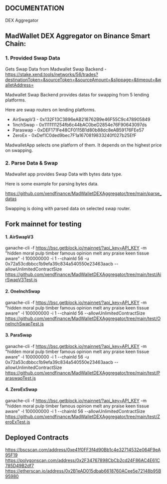 ## DOCUMENTATION

DEX Aggregator

## MadWallet DEX Aggregator on Binance Smart Chain:

### 1. Provided Swap Data
Gets Swap Data from Madwallet Swap Backend - https://stake.xend.tools/networks/56/trades?destinationToken=&sourceToken=&sourceAmount=&slippage=&timeout=&walletAddress=

Madwallet Swap Backend provides datas for swapping from 5 lending platforms.

Here are swap routers on lending platforms.
* AirSwapV3 - 0x132F13C3896eAB218762B9e46F55C9c478905849
* 1inchSwap - 0x1111111254fb6c44bAC0beD2854e76F90643097ds
* Paraswap - 0xDEF171Fe48CF0115B1d80b88dc8eAB59176FEe57
* ZeroEx - 0xDef1C0ded9bec7F1a1670819833240f027b25EfF

MadwalletApp selects one platform of them. It depends on the highest price on swapping.

### 2. Parse Data & Swap
Madwallet app provides Swap Data with bytes data type.

Here is some example for parsing bytes data.

https://github.com/xendfinance/MadWalletDEXAggregator/tree/main/parse_datas

Swapping is doing with parsed data on selected swap router.

## Fork mainnet for testing

#### 1. AirSwapV3
ganache-cli -f https://bsc.getblock.io/mainnet/?api_key=API_KEY -m "hidden moral pulp timber famous opinion melt any praise keen tissue aware" -l 100000000 -i 1 --chainId 56 -u 0x72a53cdbbcc1b9efa39c834a540550e23463aacb --allowUnlimitedContractSize
https://github.com/xendfinance/MadWalletDEXAggregator/tree/main/test/AirSwapV3Test.js

#### 2. OneInchSwap
ganache-cli -f https://bsc.getblock.io/mainnet/?api_key=API_KEY -m "hidden moral pulp timber famous opinion melt any praise keen tissue aware" -l 100000000 -i 1 --chainId 56 --allowUnlimitedContractSize
https://github.com/xendfinance/MadWalletDEXAggregator/tree/main/test/OneInchSwapTest.js

#### 3. ParaSwap
ganache-cli -f https://bsc.getblock.io/mainnet/?api_key=API_KEY -m "hidden moral pulp timber famous opinion melt any praise keen tissue aware" -l 100000000 -i 1 --chainId 56 -u 0x72a53cdbbcc1b9efa39c834a540550e23463aacb --allowUnlimitedContractSize
https://github.com/xendfinance/MadWalletDEXAggregator/tree/main/test/ParaswapTest.js 

#### 4. ZeroExSwap
ganache-cli -f https://bsc.getblock.io/mainnet/?api_key=API_KEY -m "hidden moral pulp timber famous opinion melt any praise keen tissue aware" -l 100000000 -i 1 --chainId 56 --allowUnlimitedContractSize
https://github.com/xendfinance/MadWalletDEXAggregator/tree/main/test/ZeroExTest.js

## Deployed Contracts
https://bscscan.com/address/0xe41f0FF3f4d90Bb1c4e32714532e064F9eA95F19
https://polygonscan.com/address/0x2F34767898CbCb2cd24F86AC4E61C785D49B2df7
https://etherscan.io/address/0x2B1eAD015dbab6618760ACee5e72148b95B95980

